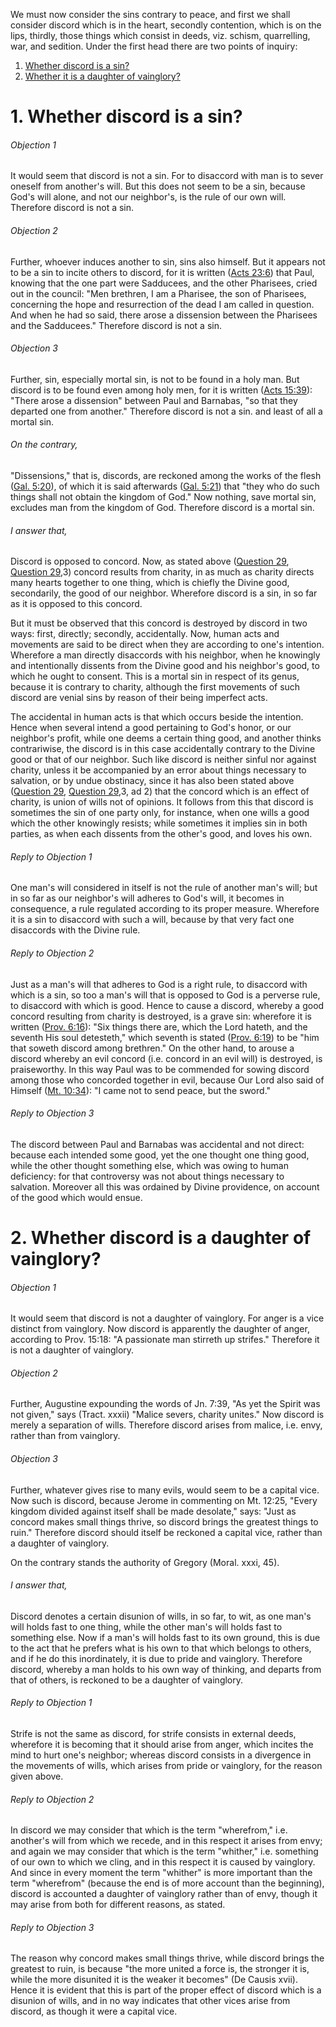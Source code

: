We must now consider the sins contrary to peace, and first we shall consider discord which is in the heart, secondly contention, which is on the lips, thirdly, those things which consist in deeds, viz. schism, quarrelling, war, and sedition. Under the first head there are two points of inquiry:  

1. [ Whether discord is a sin?](#1.%20Whether%20discord%20is%20a%20sin?)
2. [ Whether it is a daughter of vainglory?](#2.%20Whether%20discord%20is%20a%20daughter%20of%20vainglory?)



# 1. Whether discord is a sin? 

###### Objection 1
It would seem that discord is not a sin. For to disaccord with man is to sever oneself from another's will. But this does not seem to be a sin, because God's will alone, and not our neighbor's, is the rule of our own will. Therefore discord is not a sin.  

###### Objection 2
Further, whoever induces another to sin, sins also himself. But it appears not to be a sin to incite others to discord, for it is written ([Acts 23:6](http://bible.gospelcom.net/bible?Acts+23:6)) that Paul, knowing that the one part were Sadducees, and the other Pharisees, cried out in the council: "Men brethren, I am a Pharisee, the son of Pharisees, concerning the hope and resurrection of the dead I am called in question. And when he had so said, there arose a dissension between the Pharisees and the Sadducees." Therefore discord is not a sin.  

###### Objection 3
Further, sin, especially mortal sin, is not to be found in a holy man. But discord is to be found even among holy men, for it is written ([Acts 15:39](http://bible.gospelcom.net/bible?Acts+15:39)): "There arose a dissension" between Paul and Barnabas, "so that they departed one from another." Therefore discord is not a sin. and least of all a mortal sin.  

###### On the contrary,
"Dissensions," that is, discords, are reckoned among the works of the flesh ([Gal. 5:20](http://bible.gospelcom.net/bible?Gal++5:20)), of which it is said afterwards ([Gal. 5:21](http://bible.gospelcom.net/bible?Gal++5:21)) that "they who do such things shall not obtain the kingdom of God." Now nothing, save mortal sin, excludes man from the kingdom of God. Therefore discord is a mortal sin.  

###### I answer that,
Discord is opposed to concord. Now, as stated above ([Question 29](29.%20Peace.md), [Question 29](29.%20Peace.md),3) concord results from charity, in as much as charity directs many hearts together to one thing, which is chiefly the Divine good, secondarily, the good of our neighbor. Wherefore discord is a sin, in so far as it is opposed to this concord.  

But it must be observed that this concord is destroyed by discord in two ways: first, directly; secondly, accidentally. Now, human acts and movements are said to be direct when they are according to one's intention. Wherefore a man directly disaccords with his neighbor, when he knowingly and intentionally dissents from the Divine good and his neighbor's good, to which he ought to consent. This is a mortal sin in respect of its genus, because it is contrary to charity, although the first movements of such discord are venial sins by reason of their being imperfect acts.  

The accidental in human acts is that which occurs beside the intention. Hence when several intend a good pertaining to God's honor, or our neighbor's profit, while one deems a certain thing good, and another thinks contrariwise, the discord is in this case accidentally contrary to the Divine good or that of our neighbor. Such like discord is neither sinful nor against charity, unless it be accompanied by an error about things necessary to salvation, or by undue obstinacy, since it has also been stated above ([Question 29](29.%20Peace.md), [Question 29](29.%20Peace.md),3, ad 2) that the concord which is an effect of charity, is union of wills not of opinions. It follows from this that discord is sometimes the sin of one party only, for instance, when one wills a good which the other knowingly resists; while sometimes it implies sin in both parties, as when each dissents from the other's good, and loves his own.  

###### Reply to Objection 1
One man's will considered in itself is not the rule of another man's will; but in so far as our neighbor's will adheres to God's will, it becomes in consequence, a rule regulated according to its proper measure. Wherefore it is a sin to disaccord with such a will, because by that very fact one disaccords with the Divine rule.  

###### Reply to Objection 2
Just as a man's will that adheres to God is a right rule, to disaccord with which is a sin, so too a man's will that is opposed to God is a perverse rule, to disaccord with which is good. Hence to cause a discord, whereby a good concord resulting from charity is destroyed, is a grave sin: wherefore it is written ([Prov. 6:16](http://bible.gospelcom.net/bible?Prov++6:16)): "Six things there are, which the Lord hateth, and the seventh His soul detesteth," which seventh is stated ([Prov. 6:19](http://bible.gospelcom.net/bible?Prov++6:19)) to be "him that soweth discord among brethren." On the other hand, to arouse a discord whereby an evil concord (i.e. concord in an evil will) is destroyed, is praiseworthy. In this way Paul was to be commended for sowing discord among those who concorded together in evil, because Our Lord also said of Himself ([Mt. 10:34](http://bible.gospelcom.net/bible?Mt++10:34)): "I came not to send peace, but the sword."  

###### Reply to Objection 3
The discord between Paul and Barnabas was accidental and not direct: because each intended some good, yet the one thought one thing good, while the other thought something else, which was owing to human deficiency: for that controversy was not about things necessary to salvation. Moreover all this was ordained by Divine providence, on account of the good which would ensue.  




# 2. Whether discord is a daughter of vainglory? 

###### Objection 1
It would seem that discord is not a daughter of vainglory. For anger is a vice distinct from vainglory. Now discord is apparently the daughter of anger, according to Prov. 15:18: "A passionate man stirreth up strifes." Therefore it is not a daughter of vainglory.  

###### Objection 2
Further, Augustine expounding the words of Jn. 7:39, "As yet the Spirit was not given," says (Tract. xxxii) "Malice severs, charity unites." Now discord is merely a separation of wills. Therefore discord arises from malice, i.e. envy, rather than from vainglory.  

###### Objection 3
Further, whatever gives rise to many evils, would seem to be a capital vice. Now such is discord, because Jerome in commenting on Mt. 12:25, "Every kingdom divided against itself shall be made desolate," says: "Just as concord makes small things thrive, so discord brings the greatest things to ruin." Therefore discord should itself be reckoned a capital vice, rather than a daughter of vainglory.  

On the contrary stands the authority of Gregory (Moral. xxxi, 45).

###### I answer that,
Discord denotes a certain disunion of wills, in so far, to wit, as one man's will holds fast to one thing, while the other man's will holds fast to something else. Now if a man's will holds fast to its own ground, this is due to the act that he prefers what is his own to that which belongs to others, and if he do this inordinately, it is due to pride and vainglory. Therefore discord, whereby a man holds to his own way of thinking, and departs from that of others, is reckoned to be a daughter of vainglory.  

###### Reply to Objection 1
Strife is not the same as discord, for strife consists in external deeds, wherefore it is becoming that it should arise from anger, which incites the mind to hurt one's neighbor; whereas discord consists in a divergence in the movements of wills, which arises from pride or vainglory, for the reason given above.  

###### Reply to Objection 2
In discord we may consider that which is the term "wherefrom," i.e. another's will from which we recede, and in this respect it arises from envy; and again we may consider that which is the term "whither," i.e. something of our own to which we cling, and in this respect it is caused by vainglory. And since in every moment the term "whither" is more important than the term "wherefrom" (because the end is of more account than the beginning), discord is accounted a daughter of vainglory rather than of envy, though it may arise from both for different reasons, as stated.  

###### Reply to Objection 3
The reason why concord makes small things thrive, while discord brings the greatest to ruin, is because "the more united a force is, the stronger it is, while the more disunited it is the weaker it becomes" (De Causis xvii). Hence it is evident that this is part of the proper effect of discord which is a disunion of wills, and in no way indicates that other vices arise from discord, as though it were a capital vice.